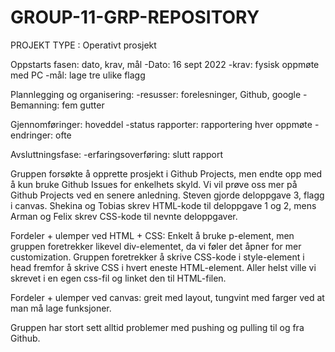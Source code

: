 # GROUP-11-GRP-REPOSITORY

PROJEKT TYPE : Operativt prosjekt

Oppstarts fasen: dato, krav, mål
-Dato: 16 sept 2022
-krav: fysisk oppmøte med PC
-mål: lage tre ulike flagg


Plannlegging og organisering: 
-resusser: forelesninger, Github, google 
-Bemanning: fem gutter 


Gjennomføringer: hoveddel
-status rapporter: rapportering hver oppmøte
-endringer: ofte 

Avsluttningsfase: 
-erfaringsoverføring: slutt rapport


Gruppen forsøkte å opprette prosjekt i Github Projects, men endte opp med å kun bruke Github Issues for enkelhets skyld. Vi vil prøve oss mer på Github Projects ved en senere anledning.
Steven gjorde deloppgave 3, flagg i canvas. Shekina og Tobias skrev HTML-kode til deloppgave 1 og 2, mens Arman og Felix skrev CSS-kode til nevnte deloppgaver.

Fordeler + ulemper ved HTML + CSS: Enkelt å bruke p-element, men gruppen foretrekker likevel div-elementet, da vi føler det åpner for mer customization. Gruppen foretrekker å skrive CSS-kode i style-element i head fremfor å skrive CSS i hvert eneste HTML-element. Aller helst ville vi skrevet i en egen css-fil og linket den til HTML-filen.

Fordeler + ulemper ved canvas: greit med layout, tungvint med farger ved at man må lage funksjoner.

Gruppen har stort sett alltid problemer med pushing og pulling til og fra Github.


































